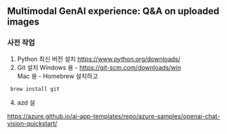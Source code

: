 ## Multimodal GenAI experience: Q&A on uploaded images

### 사전 작업
1. Python 최신 버전 설치
https://www.python.org/downloads/
2. Git 설치
Windows 용 - https://git-scm.com/downloads/win <br>
Mac 용 - Homebrew 설치하고
```
 brew install git
```
4. azd 설

https://azure.github.io/ai-app-templates/repo/azure-samples/openai-chat-vision-quickstart/

